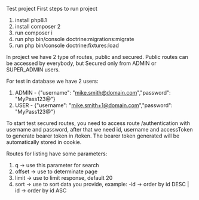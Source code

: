 Test project
First steps to run project
1. install php8.1
2. install composer 2
3. run composer i
4. run php bin/console doctrine:migrations:migrate  
5. run php bin/console doctrine:fixtures:load    

In project we have 2 type of routes, public and secured.
Public routes can be accessed by everybody, but Secured only from ADMIN or SUPER_ADMIN users.

For test in database we have 2 users:
1. ADMIN - {"username": "mike.smith@domain.com","password": "MyPass123@"}
2. USER - {"username": "mike.smith+1@domain.com","password": "MyPass123@"}


To start test secured routes, you need to access route /authentication with username and password, after that we need id, username and accessToken to generate bearer token in /token. The bearer token generated will be automatically stored in cookie. 


Routes for listing have some parameters:
1. q -> use this parameter for search
2. offset -> use to determinate page
3. limit -> use to limit response, default 20
4. sort -> use to sort data you provide, example: -id -> order by id DESC | id -> order by id ASC
